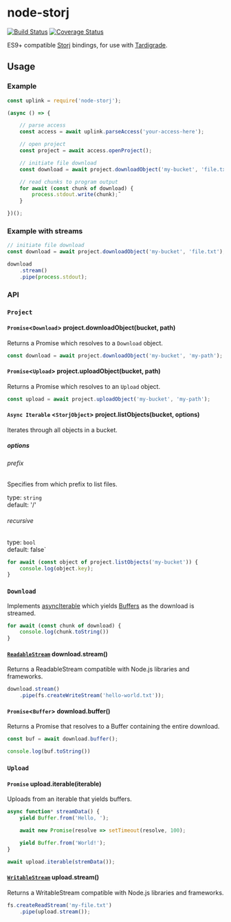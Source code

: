 # node-storj

[![Build Status](https://travis-ci.org/storj-thirdparty/node-storj3.svg?branch=master)](https://travis-ci.org/storj-thirdparty/node-storj3)
[![Coverage Status](https://coveralls.io/repos/github/storj-thirdparty/node-storj3/badge.svg?branch=master)](https://coveralls.io/github/storj-thirdparty/node-storj3?branch=master)

ES9+ compatible [Storj](https://storj.io) bindings, for use with [Tardigrade](https://tardigrade.io/).

## Usage

### Example

``` javascript
const uplink = require('node-storj');

(async () => {

	// parse access
	const access = await uplink.parseAccess('your-access-here');

	// open project
	const project = await access.openProject();

	// initiate file download
	const download = await project.downloadObject('my-bucket', 'file.txt');

	// read chunks to program output
	for await (const chunk of download) {
		process.stdout.write(chunk);˜
	}

})();

```

### Example with streams

``` javascript
// initiate file download
const download = await project.downloadObject('my-bucket', 'file.txt');

download
	.stream()
	.pipe(process.stdout);
```


### API

### `Project`

#### `Promise`<`Download`> project.downloadObject(bucket, path)

Returns a Promise which resolves to a `Download` object.

``` javascript
const download = await project.downloadObject('my-bucket', 'my-path');
```

#### `Promise`<`Upload`> project.uploadObject(bucket, path)

Returns a Promise which resolves to an `Upload` object.

``` javascript
const upload = await project.uploadObject('my-bucket', 'my-path');
```

#### `Async Iterable` <`StorjObject`> project.listObjects(bucket, options)

Iterates through all objects in a bucket.

##### options

###### prefix

Specifies from which prefix to list files.

type: `string`<br>
default: '/'

###### recursive

type: `bool`<br>
default: false`

``` javascript
for await (const object of project.listObjects('my-bucket')) {
	console.log(object.key);
}
```

###  `Download`

Implements [asyncIterable](https://developer.mozilla.org/en-US/docs/Web/JavaScript/Reference/Statements/for-await...of) which yields [Buffers](https://nodejs.org/api/buffer.html) as the download is streamed.

``` javascript
for await (const chunk of download) {
	console.log(chunk.toString())
}
```

#### [`ReadableStream`](https://nodejs.org/api/stream.html#stream_readable_streams) download.stream()

Returns a ReadableStream compatible with Node.js libraries and frameworks.

``` javascript
download.stream()
	.pipe(fs.createWriteStream('hello-world.txt'));
```

#### `Promise`<`Buffer`> download.buffer()

Returns a Promise that resolves to a Buffer containing the entire download.

``` javascript
const buf = await download.buffer();

console.log(buf.toString())
```

### `Upload`

#### `Promise` upload.iterable(iterable)

Uploads from an iterable that yields buffers.

``` javascript
async function* streamData() {
	yield Buffer.from('Hello, ');

	await new Promise(resolve => setTimeout(resolve, 100);

	yield Buffer.from('World!');
}

await upload.iterable(stremData());
```

#### [`WritableStream`](https://nodejs.org/api/stream.html#stream_writable_streams) upload.stream()

Returns a WritableStream compatible with Node.js libraries and frameworks.

``` javascript
fs.createReadStream('my-file.txt')
	.pipe(upload.stream());
```
